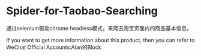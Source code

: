# Spider-for-Taobao-Searching
通过selenium驱动chrome headless模式，来爬去淘宝页面内的商品基本信息。


If you want to get more information about this product, then you can refer to WeChat Official Accounts:Alan的Block
